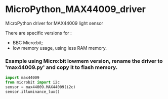 # MicroPython_MAX44009_driver
MicroPython driver for MAX44009 light sensor

There are specific versions for :
* BBC Micro:bit;
* low memory usage, using less RAM memory.

### Example using Micro:bit lowmem version, rename the driver to 'max44009.py' and copy it to flash memory.
```python
import max44009
from microbit import i2c
sensor = max44009.MAX44009(i2c)
sensor.illuminance_lux()
```
